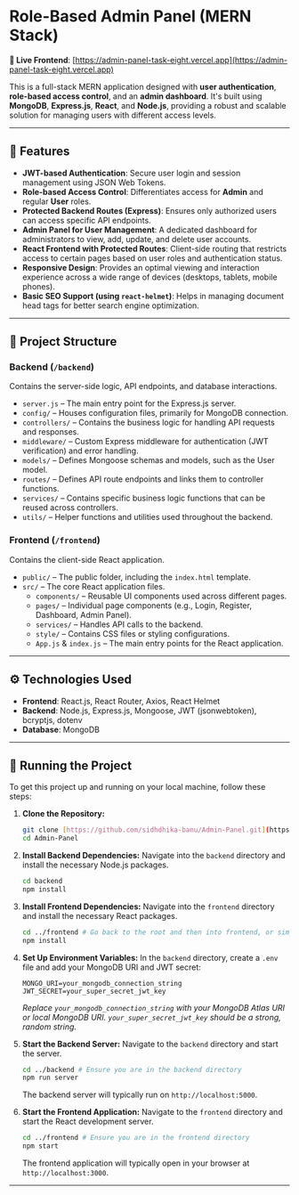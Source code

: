 # Role-Based Admin Panel (MERN Stack)

**🔗 Live Frontend**: [https://admin-panel-task-eight.vercel.app](https://admin-panel-task-eight.vercel.app)


This is a full-stack MERN application designed with **user authentication**, **role-based access control**, and an **admin dashboard**. It's built using **MongoDB**, **Express.js**, **React**, and **Node.js**, providing a robust and scalable solution for managing users with different access levels.

---

## 🔧 Features

* **JWT-based Authentication**: Secure user login and session management using JSON Web Tokens.
* **Role-based Access Control**: Differentiates access for **Admin** and regular **User** roles.
* **Protected Backend Routes (Express)**: Ensures only authorized users can access specific API endpoints.
* **Admin Panel for User Management**: A dedicated dashboard for administrators to view, add, update, and delete user accounts.
* **React Frontend with Protected Routes**: Client-side routing that restricts access to certain pages based on user roles and authentication status.
* **Responsive Design**: Provides an optimal viewing and interaction experience across a wide range of devices (desktops, tablets, mobile phones).
* **Basic SEO Support (using `react-helmet`)**: Helps in managing document head tags for better search engine optimization.

---

## 📁 Project Structure

### Backend (`/backend`)
Contains the server-side logic, API endpoints, and database interactions.

* `server.js` – The main entry point for the Express.js server.
* `config/` – Houses configuration files, primarily for MongoDB connection.
* `controllers/` – Contains the business logic for handling API requests and responses.
* `middleware/` – Custom Express middleware for authentication (JWT verification) and error handling.
* `models/` – Defines Mongoose schemas and models, such as the User model.
* `routes/` – Defines API route endpoints and links them to controller functions.
* `services/` – Contains specific business logic functions that can be reused across controllers.
* `utils/` – Helper functions and utilities used throughout the backend.

### Frontend (`/frontend`)
Contains the client-side React application.

* `public/` – The public folder, including the `index.html` template.
* `src/` – The core React application files.
    * `components/` – Reusable UI components used across different pages.
    * `pages/` – Individual page components (e.g., Login, Register, Dashboard, Admin Panel).
    * `services/` – Handles API calls to the backend.
    * `style/` – Contains CSS files or styling configurations.
    * `App.js` & `index.js` – The main entry points for the React application.

---

## ⚙️ Technologies Used

* **Frontend**: React.js, React Router, Axios, React Helmet
* **Backend**: Node.js, Express.js, Mongoose, JWT (jsonwebtoken), bcryptjs, dotenv
* **Database**: MongoDB

---

## 🚀 Running the Project

To get this project up and running on your local machine, follow these steps:

1.  **Clone the Repository:**
    ```bash
    git clone [https://github.com/sidhdhika-banu/Admin-Panel.git](https://github.com/sidhdhika-banu/Admin-Panel.git)
    cd Admin-Panel
    ```

2.  **Install Backend Dependencies:**
    Navigate into the `backend` directory and install the necessary Node.js packages.
    ```bash
    cd backend
    npm install
    ```

3.  **Install Frontend Dependencies:**
    Navigate into the `frontend` directory and install the necessary React packages.
    ```bash
    cd ../frontend # Go back to the root and then into frontend, or simply cd frontend if you're still in the root
    npm install
    ```

4.  **Set Up Environment Variables:**
    In the `backend` directory, create a `.env` file and add your MongoDB URI and JWT secret:
    ```
    MONGO_URI=your_mongodb_connection_string
    JWT_SECRET=your_super_secret_jwt_key
    ```
    *Replace `your_mongodb_connection_string` with your MongoDB Atlas URI or local MongoDB URI.
    `your_super_secret_jwt_key` should be a strong, random string.*

5.  **Start the Backend Server:**
    Navigate to the `backend` directory and start the server.
    ```bash
    cd ../backend # Ensure you are in the backend directory
    npm run server
    ```
    The backend server will typically run on `http://localhost:5000`.

6.  **Start the Frontend Application:**
    Navigate to the `frontend` directory and start the React development server.
    ```bash
    cd ../frontend # Ensure you are in the frontend directory
    npm start
    ```
    The frontend application will typically open in your browser at `http://localhost:3000`.

---
